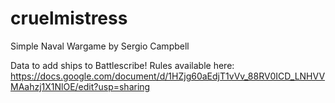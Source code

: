 # cruelmistress
Simple Naval Wargame by Sergio Campbell

Data to add ships to Battlescribe! Rules available here: https://docs.google.com/document/d/1HZjg60aEdjT1vVv_88RV0ICD_LNHVVMAahzj1X1NlOE/edit?usp=sharing
